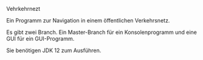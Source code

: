 Vehrkehrnezt

Ein Programm zur Navigation in einem öffentlichen Verkehrsnetz.

Es gibt zwei Branch. Ein Master-Branch für ein Konsolenprogramm und eine GUI für ein GUI-Programm.

Sie benötigen JDK 12 zum Ausführen.
